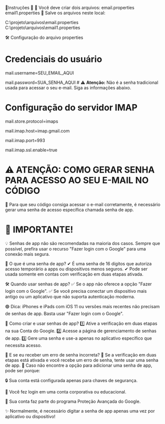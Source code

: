🚀Instruções 🚀
📌 Você deve criar dois arquivos:
email.properties
email1.properties
📂 Salve os arquivos neste local:

C:\projeto\arquivos\email.properties  
C:\projeto\arquivos\email1.properties 


🛠 Configuração do arquivo properties

# Credenciais do usuário
mail.username=SEU_EMAIL_AQUI

mail.password=SUA_SENHA_AQUI  # ⚠️ **Atenção:** Não é a senha tradicional usada para acessar o seu e-mail. Siga as informações abaixo.
# Configuração do servidor IMAP
mail.store.protocol=imaps

mail.imap.host=imap.gmail.com

mail.imap.port=993

mail.imap.ssl.enable=true


# ⚠️ ATENÇÃO: COMO GERAR SENHA PARA ACESSO AO SEU E-MAIL NO CÓDIGO
🔐 Para que seu código consiga acessar o e-mail corretamente, é necessário gerar uma senha de acesso específica chamada senha de app.

# 📌 IMPORTANTE!
💡 Senhas de app não são recomendadas na maioria dos casos. Sempre que possível, prefira usar o recurso "Fazer login com o Google" para uma conexão mais segura.

🔑 O que é uma senha de app?
✔ É uma senha de 16 dígitos que autoriza acesso temporário a apps ou dispositivos menos seguros. ✔ Pode ser usada somente em contas com verificação em duas etapas ativada.

🛠 Quando usar senhas de app?
✅ Se o app não oferece a opção "Fazer login com o Google". ✅ Se você precisa conectar um dispositivo mais antigo ou um aplicativo que não suporta autenticação moderna.

🟢 Dica: iPhones e iPads com iOS 11 ou versões mais recentes não precisam de senhas de app. Basta usar "Fazer login com o Google".

🔄 Como criar e usar senhas de app?
1️⃣ Ative a verificação em duas etapas na sua Conta do Google. 2️⃣ Acesse a página de gerenciamento de senhas de app. 3️⃣ Gere uma senha e use-a apenas no aplicativo específico que necessita acesso.

🔎 E se eu receber um erro de senha incorreta?
🔸 Se a verificação em duas etapas está ativada e você recebe um erro de senha, tente usar uma senha de app. 🔸 Caso não encontre a opção para adicionar uma senha de app, pode ser porque:

🔒 Sua conta está configurada apenas para chaves de segurança.

🏢 Você fez login em uma conta corporativa ou educacional.

🔐 Sua conta faz parte do programa Proteção Avançada do Google.

✨ Normalmente, é necessário digitar a senha de app apenas uma vez por aplicativo ou dispositivo!
